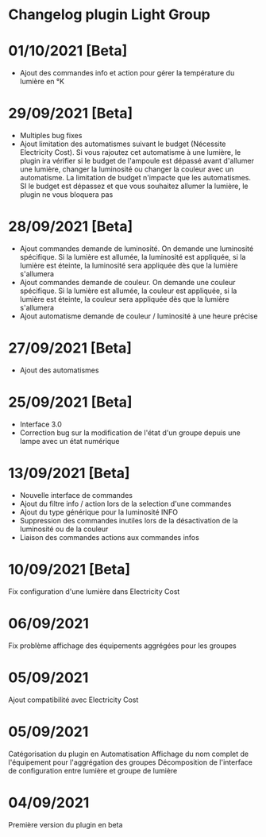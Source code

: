 # Changelog plugin Light Group


# 01/10/2021 [Beta]

- Ajout des commandes info et action pour gérer la température du lumière en °K

# 29/09/2021 [Beta]

- Multiples bug fixes
- Ajout limitation des automatismes suivant le budget (Nécessite Electricity Cost). Si vous rajoutez cet automatisme à une lumière, le plugin ira vérifier si le budget de l'ampoule est dépassé avant d'allumer une lumière, changer la luminosité ou changer la couleur avec un automatisme. La limitation de budget n'impacte que les automatismes. SI le budget est dépassez et que vous souhaitez allumer la lumière, le plugin ne vous bloquera pas

# 28/09/2021 [Beta]

- Ajout commandes demande de luminosité. On demande une luminosité spécifique. Si la lumière est allumée, la luminosité est appliquée, si la lumière est éteinte, la luminosité sera appliquée dès que la lumière s'allumera
- Ajout commandes demande de couleur. On demande une couleur spécifique. Si la lumière est allumée, la couleur est appliquée, si la lumière est éteinte, la couleur sera appliquée dès que la lumière s'allumera
- Ajout automatisme demande de couleur / luminosité à une heure précise

# 27/09/2021 [Beta]

- Ajout des automatismes

# 25/09/2021 [Beta]

- Interface 3.0
- Correction bug sur la modification de l'état d'un groupe depuis une lampe avec un état numérique

# 13/09/2021 [Beta]

- Nouvelle interface de commandes
- Ajout du filtre info / action lors de la selection d'une commandes
- Ajout du type générique pour la luminosité INFO
- Suppression des commandes inutiles lors de la désactivation de la luminosité ou de la couleur
- Liaison des commandes actions aux commandes infos

# 10/09/2021 [Beta]

Fix configuration d'une lumière dans Electricity Cost

# 06/09/2021

Fix problème affichage des équipements aggrégées pour les groupes

# 05/09/2021

Ajout compatibilité avec Electricity Cost

# 05/09/2021

Catégorisation du plugin en Automatisation
Affichage du nom complet de l'équipement pour l'aggrégation des groupes
Décomposition de l'interface de configuration entre lumière et groupe de lumière

# 04/09/2021

Première version du plugin en beta

